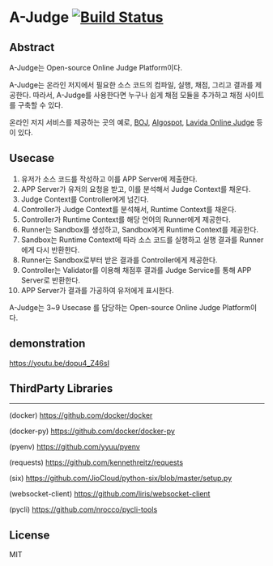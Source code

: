 # A-Judge [![Build Status](https://travis-ci.org/AJudge-team/AJudge.svg?branch=master)](https://travis-ci.org/AJudge-team/AJudge)

## Abstract
A-Judge는 Open-source Online Judge Platform이다.

A-Judge는 온라인 저지에서 필요한 소스 코드의 컴파일, 실행, 채점, 그리고 결과를 제공한다. 따라서, A-Judge를 사용한다면 누구나 쉽게 채점 모듈을 추가하고 채점 사이트를 구축할 수 있다.

온라인 저지 서비스를 제공하는 곳의 예로, [BOJ](https://www.acmicpc.net/), [Algospot](https://algospot.com/), [Lavida Online Judge](http://lavida.us/)  등이 있다.

## Usecase
1. 유저가 소스 코드를 작성하고 이를 APP Server에 제출한다.
1. APP Server가 유저의 요청을 받고, 이를 분석해서 Judge Context를 채운다.
1. Judge Context를 Controller에게 넘긴다.
1. Controller가 Judge Context를 분석해서, Runtime Context를 채운다.
1. Controller가 Runtime Context를 해당 언어의 Runner에게 제공한다.
1. Runner는 Sandbox를 생성하고, Sandbox에게 Runtime Context를 제공한다.
1. Sandbox는 Runtime Context에 따라 소스 코드를 실행하고 실행 결과를 Runner에게 다시 반환한다.
1. Runner는 Sandbox로부터 받은 결과를 Controller에게 제공한다.
1. Controller는 Validator를 이용해 채점후 결과를 Judge Service를 통해 APP Server로 반환한다.
1. APP Server가 결과를 가공하여 유저에게 표시한다.

A-Judge는 3~9 Usecase 를 담당하는 Open-source Online Judge Platform이다.

## demonstration
https://youtu.be/dopu4_Z46sI

## ThirdParty Libraries
---
(docker) https://github.com/docker/docker 

(docker-py) https://github.com/docker/docker-py 

(pyenv) https://github.com/yyuu/pyenv 

(requests) https://github.com/kennethreitz/requests 

(six) https://github.com/JioCloud/python-six/blob/master/setup.py 

(websocket-client) https://github.com/liris/websocket-client 

(pycli) https://github.com/nrocco/pycli-tools 

## License
MIT
